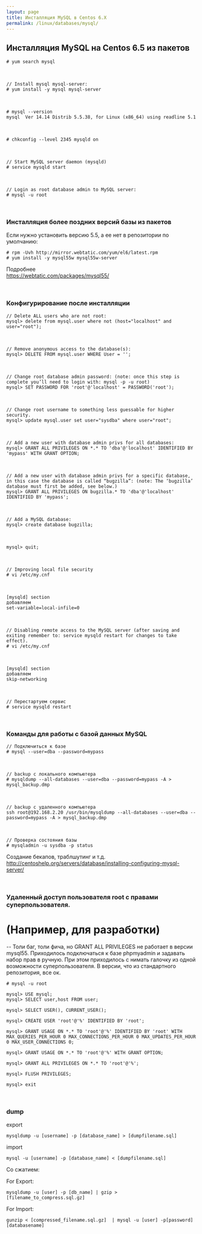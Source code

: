 ```yaml
---
layout: page
title: Инсталляция MySQL в Centos 6.X
permalink: /linux/databases/mysql/
---
```




## Инсталляция MySQL на Centos 6.5 из пакетов


    # yum search mysql

<br/>

    // Install mysql mysql-server:
    # yum install -y mysql mysql-server

<br/>

    # mysql --version
    mysql  Ver 14.14 Distrib 5.5.38, for Linux (x86_64) using readline 5.1

<br/>

    # chkconfig --level 2345 mysqld on

<br/>

    // Start MySQL server daemon (mysqld)
    # service mysqld start

<br/>

    // Login as root database admin to MySQL server:
    # mysql -u root


<br/>

### Инсталляция более поздних версий базы из пакетов

Если нужно установить версию 5.5, а ее нет в репозитории по умолчанию:

    # rpm -Uvh http://mirror.webtatic.com/yum/el6/latest.rpm
    # yum install -y mysql55w mysql55w-server


Подробнее  
https://webtatic.com/packages/mysql55/


<br/>

### Конфигурирование после инсталляции



    // Delete ALL users who are not root:
    mysql> delete from mysql.user where not (host="localhost" and user="root");

<br/>

    // Remove anonymous access to the database(s):
    mysql> DELETE FROM mysql.user WHERE User = '';

<br/>

    // Change root database admin password: (note: once this step is complete you’ll need to login with: mysql -p -u root)
    mysql> SET PASSWORD FOR 'root'@'localhost' = PASSWORD('root');

<br/>

    // Change root username to something less guessable for higher security.
    mysql> update mysql.user set user="sysdba" where user="root";

<br/>

    // Add a new user with database admin privs for all databases:
    mysql> GRANT ALL PRIVILEGES ON *.* TO 'dba'@'localhost' IDENTIFIED BY 'mypass' WITH GRANT OPTION;

<br/>

    // Add a new user with database admin privs for a specific database, in this case the database is called “bugzilla”: (note: The ‘bugzilla’ database must first be added, see below.)
    mysql> GRANT ALL PRIVILEGES ON bugzilla.* TO 'dba'@'localhost' IDENTIFIED BY 'mypass';

<br/>

    // Add a MySQL database:
    mysql> create database bugzilla;

<br/>

    mysql> quit;

<br/>

    // Improving local file security
    # vi /etc/my.cnf

<br/>

    [mysqld] section
    добавляем
    set-variable=local-infile=0

<br/>

    // Disabling remote access to the MySQL server (after saving and exiting remember to: service mysqld restart for changes to take effect).
    # vi /etc/my.cnf

<br/>

    [mysqld] section
    добавляем
    skip-networking

<br/>

    // Перестартуем сервис
    # service mysqld restart


<br/>

### Команды для работы с базой данных MySQL

    // Подключиться к базе
    # mysql --user=dba --password=mypass

<br/>

    // backup с локального компьютера
    # mysqldump --all-databases --user=dba --password=mypass -A > mysql_backup.dmp

<br/>

    // backup с удаленного компьютера
    ssh root@192.168.2.20 /usr/bin/mysqldump --all-databases --user=dba --password=mypass -A > mysql_backup.dmp

<br/>

    // Проверка состояния базы
    # mysqladmin -u sysdba -p status


Создание бекапов, траблшутинг и т.д.  
http://centoshelp.org/servers/database/installing-configuring-mysql-server/


<br/>

### Удаленный доступ пользователя root с правами суперпользователя.
(Например, для разработки)
==========================================

-- Толи баг, толи фича, но GRANT ALL PRIVILEGES не работает в версии mysql55. Приходилось подключаться к базе phpmyadmin и задавать набор прав в ручную. При этом приходилось с нимать галочку из одной возможности суперпользователя. В версии, что из стандартного репозитория, все ок.


    # mysql -u root

    mysql> USE mysql;
    mysql> SELECT user,host FROM user;

    mysql> SELECT USER(), CURRENT_USER();

    mysql> CREATE USER 'root'@'%' IDENTIFIED BY 'root';

    mysql> GRANT USAGE ON *.* TO 'root'@'%' IDENTIFIED BY 'root' WITH MAX_QUERIES_PER_HOUR 0 MAX_CONNECTIONS_PER_HOUR 0 MAX_UPDATES_PER_HOUR 0 MAX_USER_CONNECTIONS 0;

    mysql> GRANT USAGE ON *.* TO 'root'@'%' WITH GRANT OPTION;

    mysql> GRANT ALL PRIVILEGES ON *.* TO 'root'@'%';

    mysql> FLUSH PRIVILEGES;

    mysql> exit



<!--

Импорт


mysql -u root

use photoalbums

SET autocommit=0 ;
source /projects/demo/Beginning-Amazon-Web-Services-with-Node.js/setup/photoalbums.sql;
COMMIT;


-->

<br/>

### dump

export

    mysqldump -u [username] -p [database_name] > [dumpfilename.sql]

import

    mysql -u [username] -p [database_name] < [dumpfilename.sql]


Со сжатием:


For Export:

    mysqldump -u [user] -p [db_name] | gzip > [filename_to_compress.sql.gz]

For Import:

    gunzip < [compressed_filename.sql.gz]  | mysql -u [user] -p[password] [databasename]
